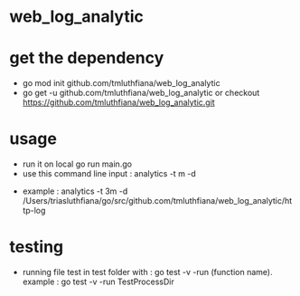 # web_log_analytic

# get the dependency
- go mod init github.com/tmluthfiana/web_log_analytic
- go get -u github.com/tmluthfiana/web_log_analytic or checkout https://github.com/tmluthfiana/web_log_analytic.git

# usage
- run it on local go run main.go
- use this command line input : analytics -t <mins>m -d <dir>
- example : analytics -t 3m -d /Users/triasluthfiana/go/src/github.com/tmluthfiana/web_log_analytic/http-log

# testing
- running file test in test folder with : go test -v -run (function name). example : go test -v -run TestProcessDir


		